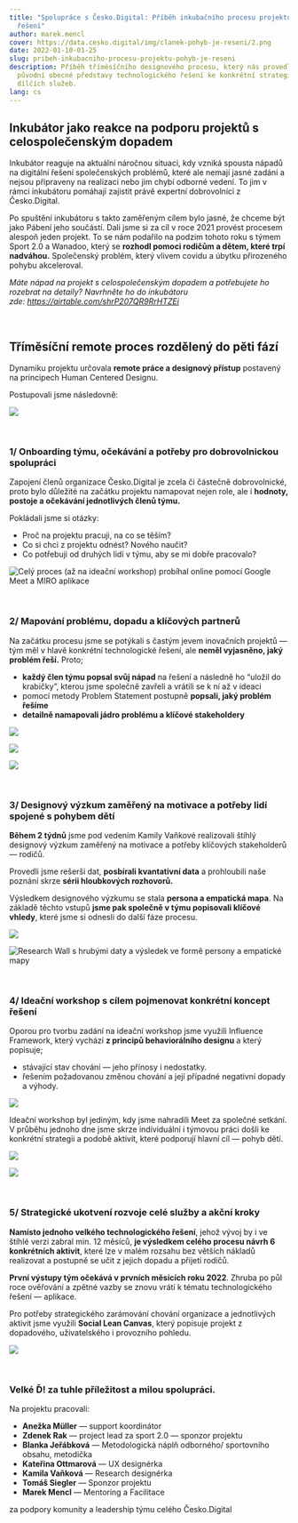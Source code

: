 ```yaml
---
title: "Spolupráce s Česko.Digital: Příběh inkubačního procesu projektu Pohyb je
  řešení"
author: marek.mencl
cover: https://data.cesko.digital/img/clanek-pohyb-je-reseni/2.png
date: 2022-01-10-01-25
slug: pribeh-inkubacniho-procesu-projektu-pohyb-je-reseni
description: Příběh tříměsíčního designového procesu, který nás provedl od
  původní obecné představy technologického řešení ke konkrétní strategii a sérii
  dílčích služeb.
lang: cs
---
```

## Inkubátor jako reakce na podporu projektů s celospolečenským dopadem

Inkubátor reaguje na aktuální náročnou situaci, kdy vzniká spousta nápadů na digitální řešení společenských problémů, které ale nemají jasné zadání a nejsou připraveny na realizaci nebo jim chybí odborné vedení. To jim v rámci inkubátoru pomáhají zajistit právě expertní dobrovolníci z Česko.Digital.

Po spuštění inkubátoru s takto zaměřeným cílem bylo jasné, že chceme být jako Pábení jeho součástí. Dali jsme si za cíl v roce 2021 provést procesem alespoň jeden projekt. To se nám podařilo na podzim tohoto roku s týmem Sport 2.0 a Wanadoo, který se **rozhodl pomoci rodičům a dětem, které trpí nadváhou.** Společenský problém, který vlivem covidu a úbytku přirozeného pohybu akceleroval.

*Máte nápad na projekt s celospolečenským dopadem a potřebujete ho rozebrat na detaily? Navrhněte ho do inkubátoru zde: <https://airtable.com/shrP207QR9RrHTZEi>*

<br>

## Tříměsíční remote proces rozdělený do pěti fází

Dynamiku projektu určovala **remote práce a designový přístup** postavený na principech Human Centered Designu.

Postupovali jsme následovně:

![](https://data.cesko.digital/img/clanek-pohyb-je-reseni/1.jpeg)

<br>

### 1/ Onboarding týmu, očekávání a potřeby pro dobrovolnickou spolupráci

Zapojení členů organizace Česko.Digital je zcela či částečně dobrovolnické, proto bylo důležité na začátku projektu namapovat nejen role, ale i **hodnoty, postoje a očekávání jednotlivých členů týmu.**

Pokládali jsme si otázky:

* Proč na projektu pracuji, na co se těším?
* Co si chci z projektu odnést? Nového naučit?
* Co potřebuji od druhých lidí v týmu, aby se mi dobře pracovalo?

![Celý proces (až na ideační workshop) probíhal online pomocí Google Meet a MIRO aplikace](https://data.cesko.digital/img/clanek-pohyb-je-reseni/2.png)

<br>

### 2/ Mapování problému, dopadu a klíčových partnerů

Na začátku procesu jsme se potýkali s častým jevem inovačních projektů — tým měl v hlavě konkrétní technologické řešení, ale **neměl vyjasněno, jaký problém řeší.** Proto;

* **každý člen týmu popsal svůj nápad** na řešení a následně ho “uložil do krabičky”, kterou jsme společně zavřeli a vrátili se k ní až v ideaci
* pomocí metody Problem Statement postupně **popsali, jaký problém řešíme**
* **detailně namapovali jádro problému a klíčové stakeholdery**

![](https://data.cesko.digital/img/clanek-pohyb-je-reseni/3.jpeg)

![](https://data.cesko.digital/img/clanek-pohyb-je-reseni/4.jpeg)

![](https://data.cesko.digital/img/clanek-pohyb-je-reseni/5.jpeg)

<br>

### 3/ Designový výzkum zaměřený na motivace a potřeby lidí spojené s pohybem dětí

**Během 2 týdnů** jsme pod vedením Kamily Vaňkové realizovali štíhlý designový výzkum zaměřený na motivace a potřeby klíčových stakeholderů — rodičů.

Provedli jsme rešerši dat, **posbírali kvantativní data** a prohloubili naše poznání skrze **sérii hloubkových rozhovorů.**

Výsledkem designového výzkumu se stala **persona a empatická mapa**. Na základě těchto vstupů **jsme pak společně v týmu popisovali klíčové vhledy**, které jsme si odnesli do další fáze procesu.

![](https://data.cesko.digital/img/clanek-pohyb-je-reseni/6.jpeg)

![Research Wall s hrubými daty a výsledek ve formě persony a empatické mapy](https://data.cesko.digital/img/clanek-pohyb-je-reseni/7.png)

<br>

### 4/ Ideační workshop s cílem pojmenovat konkrétní koncept řešení

Oporou pro tvorbu zadání na ideační workshop jsme využili Influence Framework, který vychází **z principů behaviorálního designu** a který popisuje;

* stávající stav chování — jeho přínosy i nedostatky.
* řešením požadovanou změnou chování a její případné negativní dopady a výhody.

![](https://data.cesko.digital/img/clanek-pohyb-je-reseni/8.png)

Ideační workshop byl jediným, kdy jsme nahradili Meet za společné setkání. V průběhu jednoho dne jsme skrze individuální i týmovou práci došli ke konkrétní strategii a podobě aktivit, které podporují hlavní cíl — pohyb dětí.

![](https://data.cesko.digital/img/clanek-pohyb-je-reseni/9.jpeg)

![](https://data.cesko.digital/img/clanek-pohyb-je-reseni/10.jpeg)

<br>

### 5/ Strategické ukotvení rozvoje celé služby a akční kroky

**Namísto jednoho velkého technologického řešení**, jehož vývoj by i ve štíhlé verzi zabral min. 12 měsíců, **je výsledkem celého procesu návrh 6 konkrétních aktivit**, které lze v malém rozsahu bez větších nákladů realizovat a postupně se učit z jejich dopadu a přijetí rodičů.

**První výstupy tým očekává v prvních měsících roku 2022**. Zhruba po půl roce ověřování a zpětné vazby se znovu vrátí k tématu technologického řešení — aplikace.

Pro potřeby strategického zarámování chování organizace a jednotlivých aktivit jsme využili **Social Lean Canvas**, který popisuje projekt z dopadového, uživatelského i provozního pohledu.

![](https://data.cesko.digital/img/clanek-pohyb-je-reseni/11.png)

<br>

### Velké Ď! za tuhle příležitost a milou spolupráci.

Na projektu pracovali:

* **Anežka Müller** — support koordinátor
* **Zdenek Rak** — project lead za sport 2.0 — sponzor projektu
* **Blanka Jeřábková** — Metodologická náplň odborného/ sportovního obsahu, metodička
* **Kateřina Ottmarová** — UX designérka
* **Kamila Vaňková** — Research designérka
* **Tomáš Siegler** — Sponzor projektu
* **Marek Mencl** — Mentoring a Facilitace

za podpory komunity a leadership týmu celého Česko.Digital